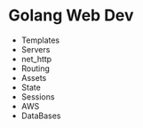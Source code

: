 # Golang Web Dev

- Templates
- Servers
- net_http
- Routing
- Assets
- State
- Sessions
- AWS
- DataBases
